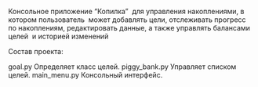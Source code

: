Консольное приложение “Копилка”  для управления накоплениями, в котором пользователь  может добавлять цели, отслеживать прогресс по накоплениям, редактировать данные, а также управлять балансами целей  и историей изменений

Состав проекта:

goal.py Определяет класс целей.
piggy_bank.py Управляет списком целей.
main_menu.py Консольный интерфейс.
